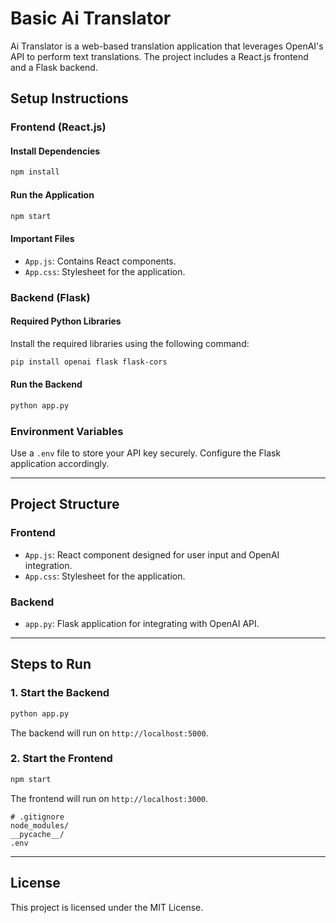 # Basic Ai Translator

Ai Translator is a web-based translation application that leverages OpenAI's API to perform text translations. The project includes a React.js frontend and a Flask backend.

## Setup Instructions

### Frontend (React.js)

#### Install Dependencies

```bash
npm install
```

#### Run the Application

```bash
npm start
```

#### Important Files
- `App.js`: Contains React components.
- `App.css`: Stylesheet for the application.

### Backend (Flask)

#### Required Python Libraries
Install the required libraries using the following command:

```bash
pip install openai flask flask-cors
```

#### Run the Backend

```bash
python app.py
```

### Environment Variables
Use a `.env` file to store your API key securely. Configure the Flask application accordingly.

---

## Project Structure

### Frontend
- `App.js`: React component designed for user input and OpenAI integration.
- `App.css`: Stylesheet for the application.

### Backend
- `app.py`: Flask application for integrating with OpenAI API.

---

## Steps to Run

### 1. Start the Backend
```bash
python app.py
```
The backend will run on `http://localhost:5000`.

### 2. Start the Frontend
```bash
npm start
```
The frontend will run on `http://localhost:3000`.

```plaintext
# .gitignore
node_modules/
__pycache__/
.env
```

---

## License
This project is licensed under the MIT License.
